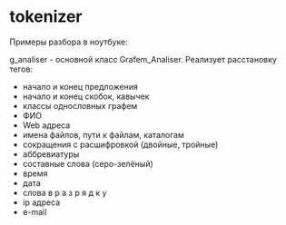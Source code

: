 # tokenizer

Примеры разбора в ноутбуке: 

g_analiser - основной класс Grafem_Analiser.
Реализует расстановку тегов:
- начало и конец предложения
- начало и конец скобок, кавычек
- классы однословных графем
- ФИО
- Web адреса
- имена файлов, пути к файлам, каталогам
- сокращения с расшифровкой (двойные, тройные)
- аббревиатуры
- составные слова (серо-зелёный)
- время
- дата
- слова в  р а з р я д к у
- ip адреса
- e-mail
